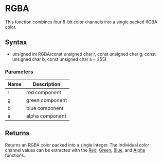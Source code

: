 # RGBA #
This function combines four 8-bit color channels into a single packed RGBA color.

## Syntax ##
- unsigned int RGBA(const unsigned char r, const unsigned char g, const unsigned char b, const unsigned char a = 255)

### Parameters ###
| Name | Description |
| --- | --- |
| r | red component |
| g | green component |
| b | blue component |
| a | alpha component |

## Returns ##
Returns an RGBA color packed into a single integer. The individual color channel values can be extracted with the [Red](Red), [Green](Green.md), [Blue](Blue.md), and [Alpha](Alpha.md) functions.